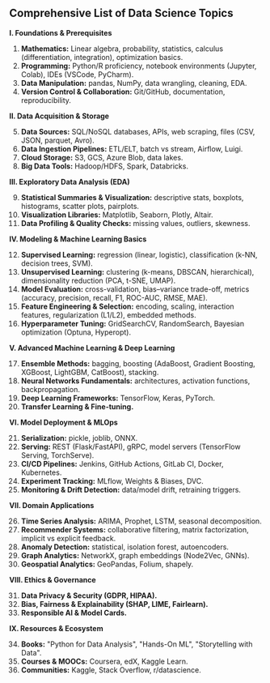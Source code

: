## Comprehensive List of Data Science Topics

**I. Foundations & Prerequisites**

1.  **Mathematics:** Linear algebra, probability, statistics, calculus (differentiation, integration), optimization basics.
2.  **Programming:** Python/R proficiency, notebook environments (Jupyter, Colab), IDEs (VSCode, PyCharm).
3.  **Data Manipulation:** pandas, NumPy, data wrangling, cleaning, EDA.
4.  **Version Control & Collaboration:** Git/GitHub, documentation, reproducibility.

**II. Data Acquisition & Storage**

5.  **Data Sources:** SQL/NoSQL databases, APIs, web scraping, files (CSV, JSON, parquet, Avro).
6.  **Data Ingestion Pipelines:** ETL/ELT, batch vs stream, Airflow, Luigi.
7.  **Cloud Storage:** S3, GCS, Azure Blob, data lakes.
8.  **Big Data Tools:** Hadoop/HDFS, Spark, Databricks.

**III. Exploratory Data Analysis (EDA)**

9.  **Statistical Summaries & Visualization:** descriptive stats, boxplots, histograms, scatter plots, pairplots.
10. **Visualization Libraries:** Matplotlib, Seaborn, Plotly, Altair.
11. **Data Profiling & Quality Checks:** missing values, outliers, skewness.

**IV. Modeling & Machine Learning Basics**

12. **Supervised Learning:** regression (linear, logistic), classification (k-NN, decision trees, SVM).
13. **Unsupervised Learning:** clustering (k-means, DBSCAN, hierarchical), dimensionality reduction (PCA, t-SNE, UMAP).
14. **Model Evaluation:** cross-validation, bias–variance trade-off, metrics (accuracy, precision, recall, F1, ROC-AUC, RMSE, MAE).
15. **Feature Engineering & Selection:** encoding, scaling, interaction features, regularization (L1/L2), embedded methods.
16. **Hyperparameter Tuning:** GridSearchCV, RandomSearch, Bayesian optimization (Optuna, Hyperopt).

**V. Advanced Machine Learning & Deep Learning**

17. **Ensemble Methods:** bagging, boosting (AdaBoost, Gradient Boosting, XGBoost, LightGBM, CatBoost), stacking.
18. **Neural Networks Fundamentals:** architectures, activation functions, backpropagation.
19. **Deep Learning Frameworks:** TensorFlow, Keras, PyTorch.
20. **Transfer Learning & Fine-tuning.**

**VI. Model Deployment & MLOps**

21. **Serialization:** pickle, joblib, ONNX.
22. **Serving:** REST (Flask/FastAPI), gRPC, model servers (TensorFlow Serving, TorchServe).
23. **CI/CD Pipelines:** Jenkins, GitHub Actions, GitLab CI, Docker, Kubernetes.
24. **Experiment Tracking:** MLflow, Weights & Biases, DVC.
25. **Monitoring & Drift Detection:** data/model drift, retraining triggers.

**VII. Domain Applications**

26. **Time Series Analysis:** ARIMA, Prophet, LSTM, seasonal decomposition.
27. **Recommender Systems:** collaborative filtering, matrix factorization, implicit vs explicit feedback.
28. **Anomaly Detection:** statistical, isolation forest, autoencoders.
29. **Graph Analytics:** NetworkX, graph embeddings (Node2Vec, GNNs).
30. **Geospatial Analytics:** GeoPandas, Folium, shapely.

**VIII. Ethics & Governance**

31. **Data Privacy & Security (GDPR, HIPAA).**
32. **Bias, Fairness & Explainability (SHAP, LIME, Fairlearn).**
33. **Responsible AI & Model Cards.**

**IX. Resources & Ecosystem**

34. **Books:** "Python for Data Analysis", "Hands-On ML", "Storytelling with Data".
35. **Courses & MOOCs:** Coursera, edX, Kaggle Learn.
36. **Communities:** Kaggle, Stack Overflow, r/datascience.
